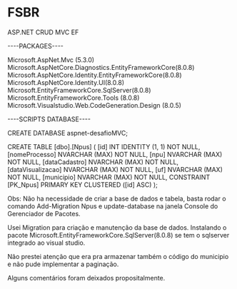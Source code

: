 # FSBR
ASP.NET CRUD MVC EF

----PACKAGES----

Microsoft.AspNet.Mvc (5.3.0)
Microsoft.AspNetCore.Diagnostics.EntityFrameworkCore(8.0.8)
Microsoft.AspNetCore.Identity.EntityFrameworkCore(8.0.8)
Microsoft.AspNetCore.Identity.UI(8.0.8)
Microsoft.EntityFrameworkCore.SqlServer(8.0.8)
Microsoft.EntityFrameworkCore.Tools (8.0.8)
Microsoft.Visualstudio.Web.CodeGeneration.Design (8.0.5)

----SCRIPTS DATABASE----

CREATE DATABASE aspnet-desafioMVC;

CREATE TABLE [dbo].[Npus] (
    [id]               INT            IDENTITY (1, 1) NOT NULL,
    [nomeProcesso]     NVARCHAR (MAX) NOT NULL,
    [npu]              NVARCHAR (MAX) NOT NULL,
    [dataCadastro]     NVARCHAR (MAX) NOT NULL,
    [dataVisualizacao] NVARCHAR (MAX) NOT NULL,
    [uf]               NVARCHAR (MAX) NOT NULL,
    [municipio]        NVARCHAR (MAX) NOT NULL,
    CONSTRAINT [PK_Npus] PRIMARY KEY CLUSTERED ([id] ASC)
);

Obs: Não ha necessidade de criar a base de dados e tabela, basta rodar o comando Add-Migration Npus e update-database na janela Console do Gerenciador de Pacotes.

Usei Migration para criação e manutenção da base de dados. Instalando o pacote Microsoft.EntityFrameworkCore.SqlServer(8.0.8) se tem o sqlserver integrado ao visual studio.

Não prestei atenção que era pra armazenar também o código do municipio e não pude implementar a paginação.

Alguns comentários foram deixados propositalmente.


 
